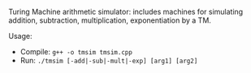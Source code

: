 Turing Machine arithmetic simulator: includes machines for simulating addition, subtraction, multiplication, exponentiation by a TM.

Usage:
- Compile: `g++ -o tmsim tmsim.cpp`
- Run: `./tmsim [-add|-sub|-mult|-exp] [arg1] [arg2]`
